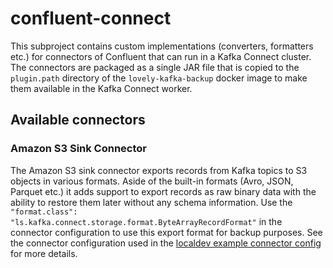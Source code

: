# confluent-connect

This subproject contains custom implementations (converters, formatters etc.) for connectors of Confluent that can
run in a Kafka Connect cluster. The connectors are packaged as a single JAR file that is copied to the `plugin.path`
directory of the `lovely-kafka-backup` docker image to make them available in the Kafka Connect worker.

## Available connectors

### Amazon S3 Sink Connector

The Amazon S3 sink connector exports records from Kafka topics to S3 objects in various formats. Aside of the built-in
formats (Avro, JSON, Parquet etc.) it adds support to export records as raw binary data with the ability to restore
them later without any schema information. Use the `"format.class": "ls.kafka.connect.storage.format.ByteArrayRecordFormat"`
in the connector configuration to use this export format for backup purposes. See the connector configuration used 
in the [localdev example connector config](../localdev/config/s3-config.json) for more details.
